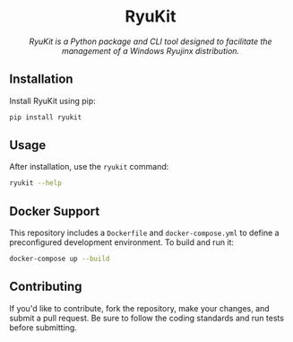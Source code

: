 <div align="center">
    <h1>RyuKit</h1>
    <p style="font-style: italic;">
        RyuKit is a Python package and CLI tool designed to facilitate the management of a Windows Ryujinx distribution.
    </p>
</div>

## Installation

Install RyuKit using pip:

```bash
pip install ryukit
```

## Usage

After installation, use the `ryukit` command:

```bash
ryukit --help
```

## Docker Support

This repository includes a `Dockerfile` and `docker-compose.yml` to define a preconfigured development environment. To build and run it:

```bash
docker-compose up --build
```

## Contributing

If you'd like to contribute, fork the repository, make your changes, and submit a pull request. Be sure to follow the coding standards and run tests before submitting.
